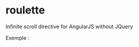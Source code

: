 # roulette
Infinite scroll directive for AngularJS without JQuery

Exemple :
<div roulette="vm.paging()"></div>
